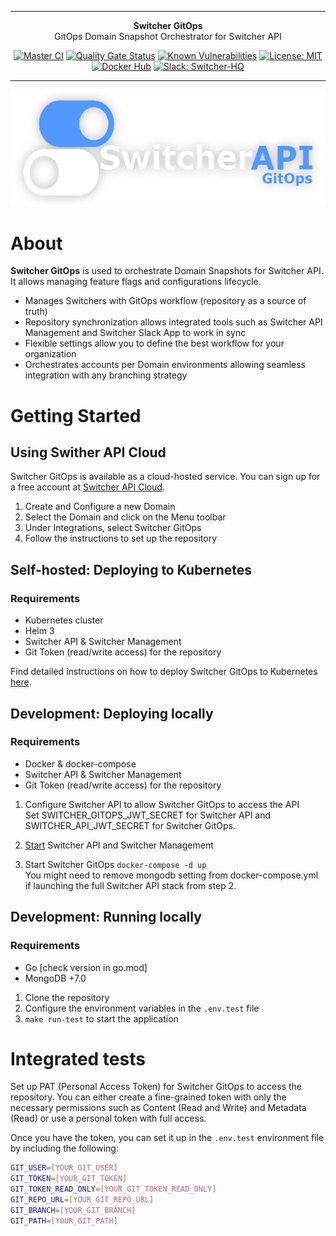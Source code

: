 ***

<div align="center">
<b>Switcher GitOps</b><br>
GitOps Domain Snapshot Orchestrator for Switcher API
</div>

<div align="center">

[![Master CI](https://github.com/switcherapi/switcher-gitops/actions/workflows/master.yml/badge.svg?branch=master)](https://github.com/switcherapi/switcher-gitops/actions/workflows/master.yml)
[![Quality Gate Status](https://sonarcloud.io/api/project_badges/measure?project=switcherapi_switcher-gitops&metric=alert_status)](https://sonarcloud.io/dashboard?id=switcherapi_switcher-gitops)
[![Known Vulnerabilities](https://snyk.io/test/github/switcherapi/switcher-gitops/badge.svg)](https://snyk.io/test/github/switcherapi/switcher-gitops)
[![License: MIT](https://img.shields.io/badge/License-MIT-yellow.svg)](https://opensource.org/licenses/MIT)
[![Docker Hub](https://img.shields.io/docker/pulls/trackerforce/switcher-gitops.svg)](https://hub.docker.com/r/trackerforce/switcher-gitops)
[![Slack: Switcher-HQ](https://img.shields.io/badge/slack-@switcher/hq-blue.svg?logo=slack)](https://switcher-hq.slack.com/)

</div>

***

![Switcher API: Cloud-based Feature Flag API](https://github.com/switcherapi/switcherapi-assets/blob/master/logo/switcherapi_gitops.png)

# About  
**Switcher GitOps** is used to orchestrate Domain Snapshots for Switcher API. It allows managing feature flags and configurations lifecycle.

- Manages Switchers with GitOps workflow (repository as a source of truth)
- Repository synchronization allows integrated tools such as Switcher API Management and Switcher Slack App to work in sync
- Flexible settings allow you to define the best workflow for your organization
- Orchestrates accounts per Domain environments allowing seamless integration with any branching strategy

# Getting Started

## Using Swither API Cloud

Switcher GitOps is available as a cloud-hosted service. You can sign up for a free account at [Switcher API Cloud](https://cloud.switcherapi.com).

1. Create and Configure a new Domain
2. Select the Domain and click on the Menu toolbar
3. Under Integrations, select Switcher GitOps
4. Follow the instructions to set up the repository

## Self-hosted: Deploying to Kubernetes

### Requirements
- Kubernetes cluster
- Helm 3
- Switcher API & Switcher Management
- Git Token (read/write access) for the repository

Find detailed instructions on how to deploy Switcher GitOps to Kubernetes [here](https://github.com/switcherapi/helm-charts).

## Development: Deploying locally

### Requirements
- Docker & docker-compose
- Switcher API & Switcher Management
- Git Token (read/write access) for the repository

1. Configure Switcher API to allow Switcher GitOps to access the API<br>
Set SWITCHER_GITOPS_JWT_SECRET for Switcher API and SWITCHER_API_JWT_SECRET for Switcher GitOps.

2. [Start](https://github.com/switcherapi/switcher-api?tab=readme-ov-file#running-switcher-api-from-docker-composer-manifest-file) Switcher API and Switcher Management
3. Start Switcher GitOps `docker-compose -d up`<br>
You might need to remove mongodb setting from docker-compose.yml if launching the full Switcher API stack from step 2.

## Development: Running locally

### Requirements
- Go [check version in go.mod]
- MongoDB +7.0

1. Clone the repository
2. Configure the environment variables in the `.env.test` file
3. `make run-test` to start the application

# Integrated tests

Set up PAT (Personal Access Token) for Switcher GitOps to access the repository. You can either create a fine-grained token with only the necessary permissions such as Content (Read and Write) and Metadata (Read) or use a personal token with full access.

Once you have the token, you can set it up in the `.env.test` environment file by including the following:
```bash
GIT_USER=[YOUR_GIT_USER]
GIT_TOKEN=[YOUR_GIT_TOKEN]
GIT_TOKEN_READ_ONLY=[YOUR_GIT_TOKEN_READ_ONLY]
GIT_REPO_URL=[YOUR_GIT_REPO_URL]
GIT_BRANCH=[YOUR_GIT_BRANCH]
GIT_PATH=[YOUR_GIT_PATH]
```